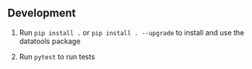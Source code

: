 ## Development

1. Run `pip install .` or `pip install . --upgrade` to install and use the datatools package

2. Run `pytest` to run tests
